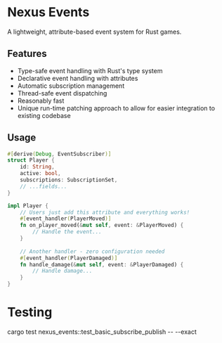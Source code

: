 # Nexus Events

A lightweight, attribute-based event system for Rust games.

## Features
- Type-safe event handling with Rust's type system
- Declarative event handling with attributes
- Automatic subscription management
- Thread-safe event dispatching
- Reasonably fast
- Unique run-time patching approach to allow for easier integration to existing codebase

## Usage

```rust
#[derive(Debug, EventSubscriber)]
struct Player {
    id: String,
    active: bool,
    subscriptions: SubscriptionSet,
    // ...fields...
}

impl Player {
    // Users just add this attribute and everything works!
    #[event_handler(PlayerMoved)]
    fn on_player_moved(&mut self, event: &PlayerMoved) {
        // Handle the event...
    }
    
    // Another handler - zero configuration needed
    #[event_handler(PlayerDamaged)]
    fn handle_damage(&mut self, event: &PlayerDamaged) {
        // Handle damage...
    }
}
```

# Testing

cargo test nexus_events::test_basic_subscribe_publish -- --exact